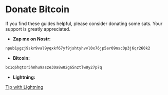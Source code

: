 # Donate Bitcoin

If you find these guides helpful, please consider donating some sats. Your support is greatly appreciated.

- **Zap me on Nostr:**

```bash
npub1ygzj9skr9val9yqxkf67yf9jshtyhvvl0x76jp5er09nsc0p3j6qr260k2
```

- **Bitcoin:**

```bash
bc1q6hqtxr5hnhu9asze30a8w02g65nztlw8y27p7q
```

- **Lightning:**

[Tip with Lightning](https://getalby.com/p/chrisatmachine)
